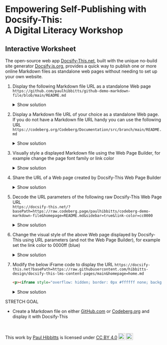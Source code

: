 <h1><b>Empowering Self-Publishing with Docsify-This:</b><br>A Digital Literacy Workshop</h1>

<h2>Interactive Worksheet</h2>

The open-source web app [Docsify-This.net](https://Docsify-This.net), built with the unique no-build site generator [Docsify.js.org](https://docsify.js.org), provides a quick way to publish one or more online Markdown files as standalone web pages without needing to set up your own website.

1. Display the following Markdown file URL as a standalone Web page  
`https://github.com/paulhibbitts/github-demo-markdown-file/blob/main/README.md`

    <div>
    <details>
      <summary>Show solution</summary>
      
      <a class="navpill" href="https://docsify-this.net/?url-field=https://github.com/paulhibbitts/github-demo-markdown-file/blob/main/README.md" title="Load Docsify-This with the Markdown file URL github.com/paulhibbitts/github-demo-markdown-file/blob/main/README.md" target="_blank"><i class="fas fa-check-square fa-fw"></i>Open Docsify-This with Solution</a>
      
    </details>
    </div>

2. Display a Markdown file URL of your choice as a standalone Web page. If you do not have a Markdown file URL handy you can use the following URL  
`https://codeberg.org/Codeberg/Documentation/src/branch/main/README.md`

    <div>
    <details>
      <summary>Show solution</summary>
      
      <a class="navpill" href="https://docsify-this.net/?url-field=https://codeberg.org/Codeberg/Documentation/src/branch/main/README.md" title="Load Docsify-This with the Markdown file URL codeberg.org/Codeberg/Documentation/src/branch/main/README.md" target="_blank"><i class="fas fa-check-square fa-fw"></i>Open Docsify-This with Solution</a>
      
    </details>
    </div>

3. Visually style a displayed Markdown file using the Web Page Builder, for example change the page font family or link color  

    <div>
    <details>
      <summary>Show solution</summary>
      
      <a class="navpill" href="https://docsify-this.net/?url-field=https://github.com/paulhibbitts/github-demo-markdown-file/blob/main/README.md&font-family=Merriweather,Georgia,serif&link-color=cc0000" title="Load Docsify-This with the Markdown file URL github.com/paulhibbitts/github-demo-markdown-file/blob/main/README.md, page font family Merriweather and link color cc0000" target="_blank"><i class="fas fa-check-square fa-fw"></i>Open Docsify-This with Solution</a>
      
    </details>
    </div>

4. Share the URL of a Web page created by Docsify-This Web Page Builder  

    <div>
    <details>
      <summary>Show solution</summary>
      
      https://docsify-this.net/?basePath=https://github.com/paulhibbitts/github-demo-markdown-file/blob/main/README.md&font-family=Merriweather,Georgia,serif&link-color=cc0000
      
    </details>
    </div>

5. Decode the URL parameters of the following raw Docsify-This Web Page URL  
`https://docsify-this.net/?basePath=https://raw.codeberg.page/paulhibbitts/codeberg-demo-markdown-file&homepage=README.md&sidebar=true&link-color=cc0000`

    <div>
    <details>
      <summary>Show solution</summary>
      
      URL Parameters:  
      **basePath** = README.md (set the path containing the Markdown file to display)  
      **homepage** = README.md (set the name of the Markdown file to display)  
      **sidebar** = true (show the Sidebar)  
      **link-color** = cc0000 (set the link color to red)  
      
    </details>
    </div>

6. Change the visual style of the above Web page displayed by Docsify-This using URL parameters (and not the Web Page Builder), for example set the link color to 0000ff (blue)  

    <div>
    <details>
      <summary>Show solution</summary>
      
      https://docsify-this.net/?basePath=https://raw.codeberg.page/paulhibbitts/codeberg-demo-markdown-file&homepage=README.md&sidebar=true&link-color=0000ff
      
    </details>
    </div>

7. Modify the below iFrame code to display the URL `https://docsify-this.net?basePath=https://raw.githubusercontent.com/hibbitts-design/docsify-this-lms-content-pages/main&homepage=home.md`

    <div>

    ```html
    <p><iframe style="overflow: hidden; border: 0px #ffffff none; background: #ffffff;" src="https://docsify-this.net/?basePath=https://raw.codeberg.page/paulhibbitts/codeberg-demo-markdown-file&homepage=README.md&hide-credits=true" width="800px" height="1400px" allowfullscreen="allowfullscreen"></iframe></p>
    ```

    </div>

    <div>
    <details>
      <summary>Show solution</summary>
      
      ```html
      <p><iframe style="overflow: hidden; border: 0px #ffffff none; background: #ffffff;" src="https://docsify-this.net?basePath=https://raw.githubusercontent.com/hibbitts-design/docsify-this-lms-content-pages/main&homepage=home.md&hide-credits=true" width="800px" height="1400px" allowfullscreen="allowfullscreen"></iframe></p>
      ```
      
    </details>
    </div>

STRETCH GOAL

- Create a Markdown file on either [GitHub.com](GitHub.com) or [Codeberg.org](Codeberg.org) and display it with Docsify-This

<br><p xmlns:cc="http://creativecommons.org/ns#" >This work by <a rel="cc:attributionURL dct:creator" property="cc:attributionName" href="https://hibbittsdesign.org">Paul Hibbitts</a> is licensed under <a href="https://creativecommons.org/licenses/by/4.0/?ref=chooser-v1" target="_blank" rel="license noopener noreferrer" style="display:inline-block;">CC BY 4.0<img style="height:22px!important;margin-left:3px;vertical-align:text-bottom;" src="https://mirrors.creativecommons.org/presskit/icons/cc.svg?ref=chooser-v1" alt=""><img style="height:22px!important;margin-left:3px;vertical-align:text-bottom;" src="https://mirrors.creativecommons.org/presskit/icons/by.svg?ref=chooser-v1" alt=""></a></p>

